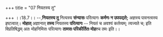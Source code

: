 +++
title = "07 नियतस्य तु"

+++
।।18.7।। --,**नियतस्य तु** नित्यस्य **संन्यासः** परित्यागः **कर्मणः न
उपपद्यते;** अज्ञस्य पावनत्वस्य इष्टत्वात्। **मोहात्** अज्ञानात् **तस्य**
नियतस्य **परित्यागः** -- नियतं च अवश्यं कर्तव्यम्; त्यज्यते च; इति
विप्रतिषिद्धम् अतः मोहनिमित्तः परित्यागः **तामसः परिकीर्तितः मोह**श्च
तमः इति।।
